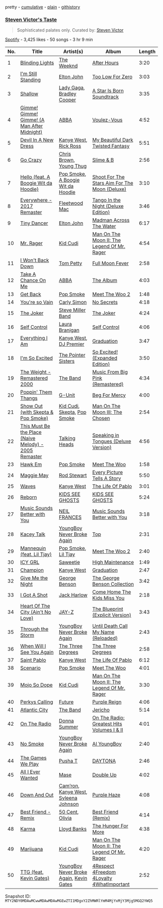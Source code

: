 pretty - [cumulative](/playlists/cumulative/37i9dQZF1DX9U2Tf3iUany.md) - [plain](/playlists/plain/37i9dQZF1DX9U2Tf3iUany) - [githistory](https://github.githistory.xyz/mackorone/spotify-playlist-archive/blob/main/playlists/plain/37i9dQZF1DX9U2Tf3iUany)

### [Steven Victor's Taste](https://open.spotify.com/playlist/37i9dQZF1DX9U2Tf3iUany)

> Sophisticated palates only\. Curated by: <a href="https://www.instagram.com/stevenvictor/">Steven Victor</a>

[Spotify](https://open.spotify.com/user/spotify) - 3,425 likes - 50 songs - 3 hr 9 min

| No. | Title | Artist(s) | Album | Length |
|---|---|---|---|---|
| 1 | [Blinding Lights](https://open.spotify.com/track/0VjIjW4GlUZAMYd2vXMi3b) | [The Weeknd](https://open.spotify.com/artist/1Xyo4u8uXC1ZmMpatF05PJ) | [After Hours](https://open.spotify.com/album/4yP0hdKOZPNshxUOjY0cZj) | 3:20 |
| 2 | [I'm Still Standing](https://open.spotify.com/track/1jDJFeK9x3OZboIAHsY9k2) | [Elton John](https://open.spotify.com/artist/3PhoLpVuITZKcymswpck5b) | [Too Low For Zero](https://open.spotify.com/album/0OmYuz9hwn1XoqmDaU0yJ7) | 3:03 |
| 3 | [Shallow](https://open.spotify.com/track/2VxeLyX666F8uXCJ0dZF8B) | [Lady Gaga](https://open.spotify.com/artist/1HY2Jd0NmPuamShAr6KMms), [Bradley Cooper](https://open.spotify.com/artist/4VIvfOurcf0vuLRxLkGnIG) | [A Star Is Born Soundtrack](https://open.spotify.com/album/4sLtOBOzn4s3GDUv3c5oJD) | 3:35 |
| 4 | [Gimme! Gimme! Gimme! \(A Man After Midnight\)](https://open.spotify.com/track/3vkQ5DAB1qQMYO4Mr9zJN6) | [ABBA](https://open.spotify.com/artist/0LcJLqbBmaGUft1e9Mm8HV) | [Voulez\-Vous](https://open.spotify.com/album/7iLuHJkrb9KHPkMgddYigh) | 4:52 |
| 5 | [Devil In A New Dress](https://open.spotify.com/track/1UGD3lW3tDmgZfAVDh6w7r) | [Kanye West](https://open.spotify.com/artist/5K4W6rqBFWDnAN6FQUkS6x), [Rick Ross](https://open.spotify.com/artist/1sBkRIssrMs1AbVkOJbc7a) | [My Beautiful Dark Twisted Fantasy](https://open.spotify.com/album/20r762YmB5HeofjMCiPMLv) | 5:51 |
| 6 | [Go Crazy](https://open.spotify.com/track/1IIKrJVP1C9N7iPtG6eOsK) | [Chris Brown](https://open.spotify.com/artist/7bXgB6jMjp9ATFy66eO08Z), [Young Thug](https://open.spotify.com/artist/50co4Is1HCEo8bhOyUWKpn) | [Slime & B](https://open.spotify.com/album/7fZKtzZAsfH0kzeTivu5TG) | 2:56 |
| 7 | [Hello \(feat\. A Boogie Wit da Hoodie\)](https://open.spotify.com/track/2r6OAV3WsYtXuXjvJ1lIDi) | [Pop Smoke](https://open.spotify.com/artist/0eDvMgVFoNV3TpwtrVCoTj), [A Boogie Wit da Hoodie](https://open.spotify.com/artist/31W5EY0aAly4Qieq6OFu6I) | [Shoot For The Stars Aim For The Moon \(Deluxe\)](https://open.spotify.com/album/2MDU46hcBn3u94s46BOSdv) | 3:10 |
| 8 | [Everywhere \- 2017 Remaster](https://open.spotify.com/track/254bXAqt3zP6P50BdQvEsq) | [Fleetwood Mac](https://open.spotify.com/artist/08GQAI4eElDnROBrJRGE0X) | [Tango In the Night \(Deluxe Edition\)](https://open.spotify.com/album/4AsXQ17Arq1cUVoa9dKJ3F) | 3:46 |
| 9 | [Tiny Dancer](https://open.spotify.com/track/2TVxnKdb3tqe1nhQWwwZCO) | [Elton John](https://open.spotify.com/artist/3PhoLpVuITZKcymswpck5b) | [Madman Across The Water](https://open.spotify.com/album/2OZbaW9tgO62ndm375lFZr) | 6:17 |
| 10 | [Mr\. Rager](https://open.spotify.com/track/393MDhe62s8hbH8ETrlxe5) | [Kid Cudi](https://open.spotify.com/artist/0fA0VVWsXO9YnASrzqfmYu) | [Man On The Moon II: The Legend Of Mr\. Rager](https://open.spotify.com/album/08eM9GRdr5BCCHNqS3Wwud) | 4:54 |
| 11 | [I Won't Back Down](https://open.spotify.com/track/7gSQv1OHpkIoAdUiRLdmI6) | [Tom Petty](https://open.spotify.com/artist/2UZMlIwnkgAEDBsw1Rejkn) | [Full Moon Fever](https://open.spotify.com/album/5d71Imt5CIb7LpQwDMQ093) | 2:58 |
| 12 | [Take A Chance On Me](https://open.spotify.com/track/5BckPAYcKEJuYs1eV1BHHe) | [ABBA](https://open.spotify.com/artist/0LcJLqbBmaGUft1e9Mm8HV) | [The Album](https://open.spotify.com/album/5fLOHW1UXr1cJrnXiU3FBt) | 4:03 |
| 13 | [Get Back](https://open.spotify.com/track/3DWjFSDEQ9IWz1mj449fB7) | [Pop Smoke](https://open.spotify.com/artist/0eDvMgVFoNV3TpwtrVCoTj) | [Meet The Woo 2](https://open.spotify.com/album/4MZnolldq7ciKKlbVDzLm5) | 1:48 |
| 14 | [You're so Vain](https://open.spotify.com/track/2DnJjbjNTV9Nd5NOa1KGba) | [Carly Simon](https://open.spotify.com/artist/4FtSnMlCVxCswABUmdhwpm) | [No Secrets](https://open.spotify.com/album/79x0PRGIZv33znrCkPkCZ5) | 4:18 |
| 15 | [The Joker](https://open.spotify.com/track/1bp2IO61zbQrbWNmKKxg3f) | [Steve Miller Band](https://open.spotify.com/artist/6QtGlUje9TIkLrgPZrESuk) | [The Joker](https://open.spotify.com/album/5uYNj1HkZrWKAkhEYcGmJr) | 4:24 |
| 16 | [Self Control](https://open.spotify.com/track/6JNJERZGJwDVgkmbohBw7u) | [Laura Branigan](https://open.spotify.com/artist/4463nfFMmK1cwAWBQDwT5e) | [Self Control](https://open.spotify.com/album/5cwUCXPFFfNsnk4qipc40D) | 4:06 |
| 17 | [Everything I Am](https://open.spotify.com/track/0NrtwAmRAdLxua31SzHvXr) | [Kanye West](https://open.spotify.com/artist/5K4W6rqBFWDnAN6FQUkS6x), [DJ Premier](https://open.spotify.com/artist/6GEykX11lQqp92UVOQQCC7) | [Graduation](https://open.spotify.com/album/4SZko61aMnmgvNhfhgTuD3) | 3:47 |
| 18 | [I'm So Excited](https://open.spotify.com/track/1ot6jEe4w4hYnsOPjd3xKQ) | [The Pointer Sisters](https://open.spotify.com/artist/2kreKea2n96dXjcyAU9j5N) | [So Excited! \(Expanded Edition\)](https://open.spotify.com/album/4iqsNkST0v1aaL3S0Fd4XS) | 3:50 |
| 19 | [The Weight \- Remastered 2000](https://open.spotify.com/track/0P7DoyGrr4Wp9w5TotEtUC) | [The Band](https://open.spotify.com/artist/4vpDg7Y7fU982Ds30zawDA) | [Music From Big Pink \(Remastered\)](https://open.spotify.com/album/0ky5kdvfPxSmSpj03hpSAE) | 4:34 |
| 20 | [Poppin' Them Thangs](https://open.spotify.com/track/4E5IFAXCob6QqZaJMTw5YN) | [G\-Unit](https://open.spotify.com/artist/6evKD5JWJON3qPBJtUEmtY) | [Beg For Mercy](https://open.spotify.com/album/0BolFrIcCXXppUK50ETvgy) | 4:00 |
| 21 | [Show Out \(with Skepta & Pop Smoke\)](https://open.spotify.com/track/5CFJRZRq6sdKKtRwNPWbYv) | [Kid Cudi](https://open.spotify.com/artist/0fA0VVWsXO9YnASrzqfmYu), [Skepta](https://open.spotify.com/artist/2p1fiYHYiXz9qi0JJyxBzN), [Pop Smoke](https://open.spotify.com/artist/0eDvMgVFoNV3TpwtrVCoTj) | [Man On The Moon III: The Chosen](https://open.spotify.com/album/64nbgEEIcY4g1ElVLONJ0w) | 2:54 |
| 22 | [This Must Be the Place \(Naive Melody\) \- 2005 Remaster](https://open.spotify.com/track/6aBUnkXuCEQQHAlTokv9or) | [Talking Heads](https://open.spotify.com/artist/2x9SpqnPi8rlE9pjHBwmSC) | [Speaking in Tongues \(Deluxe Version\)](https://open.spotify.com/album/4sLCQxMRfn3gAHrBNZtbTH) | 4:56 |
| 23 | [Hawk Em](https://open.spotify.com/track/2ZRdQMMKtmPLdYp9aP5cK5) | [Pop Smoke](https://open.spotify.com/artist/0eDvMgVFoNV3TpwtrVCoTj) | [Meet The Woo](https://open.spotify.com/album/6d1vGZsr6Uy3h9IigBpPAf) | 1:58 |
| 24 | [Maggie May](https://open.spotify.com/track/6rovOdp3HgK1DeAMYDzoA7) | [Rod Stewart](https://open.spotify.com/artist/2y8Jo9CKhJvtfeKOsYzRdT) | [Every Picture Tells A Story](https://open.spotify.com/album/4VykjLwkyfKMZVLrJJVrYh) | 5:50 |
| 25 | [Waves](https://open.spotify.com/track/3nAq2hCr1oWsIU54tS98pL) | [Kanye West](https://open.spotify.com/artist/5K4W6rqBFWDnAN6FQUkS6x) | [The Life Of Pablo](https://open.spotify.com/album/7gsWAHLeT0w7es6FofOXk1) | 3:01 |
| 26 | [Reborn](https://open.spotify.com/track/4RVbK6cV0VqWdpCDcx3hiT) | [KIDS SEE GHOSTS](https://open.spotify.com/artist/2hPgGN4uhvXAxiXQBIXOmE) | [KIDS SEE GHOSTS](https://open.spotify.com/album/6pwuKxMUkNg673KETsXPUV) | 5:24 |
| 27 | [Music Sounds Better with You](https://open.spotify.com/track/1vMGIZbIkpaLSagdF2ygcV) | [NEIL FRANCES](https://open.spotify.com/artist/587PA35pRGL1JwQr6idJbb) | [Music Sounds Better with You](https://open.spotify.com/album/3HRJBkat1hIUQJ7f8maIDK) | 3:18 |
| 28 | [Kacey Talk](https://open.spotify.com/track/1SF8piqsZWn86DajVKih8F) | [YoungBoy Never Broke Again](https://open.spotify.com/artist/7wlFDEWiM5OoIAt8RSli8b) | [Top](https://open.spotify.com/album/6MbQdX6OomgQhZU6QCqMKW) | 2:31 |
| 29 | [Mannequin \(feat\. Lil Tjay\)](https://open.spotify.com/track/5eJpwQyirY5EEdNadHKRAM) | [Pop Smoke](https://open.spotify.com/artist/0eDvMgVFoNV3TpwtrVCoTj), [Lil Tjay](https://open.spotify.com/artist/6jGMq4yGs7aQzuGsMgVgZR) | [Meet The Woo 2](https://open.spotify.com/album/4MZnolldq7ciKKlbVDzLm5) | 2:40 |
| 30 | [ICY GRL](https://open.spotify.com/track/1sl1cpix9GnwNwaVt04BIu) | [Saweetie](https://open.spotify.com/artist/6cK3NBO6uP7hh0oyuVELFl) | [High Maintenance](https://open.spotify.com/album/4Sz0PugCLKo0CEA7zgPplW) | 1:49 |
| 31 | [Champion](https://open.spotify.com/track/4UQMOPSUVJVicIQzjAcRRZ) | [Kanye West](https://open.spotify.com/artist/5K4W6rqBFWDnAN6FQUkS6x) | [Graduation](https://open.spotify.com/album/4SZko61aMnmgvNhfhgTuD3) | 2:47 |
| 32 | [Give Me the Night](https://open.spotify.com/track/62GYoGszQfROZswLee6W3O) | [George Benson](https://open.spotify.com/artist/4N8BwYTEC6XqykGvXXlmfv) | [The George Benson Collection](https://open.spotify.com/album/1IcNxT9zu74BfNhuHD9MBN) | 3:42 |
| 33 | [I Got A Shot](https://open.spotify.com/track/5hNsSrWcClSp0tg4Jdd4UY) | [Jack Harlow](https://open.spotify.com/artist/2LIk90788K0zvyj2JJVwkJ) | [Come Home The Kids Miss You](https://open.spotify.com/album/2eE8BVirX9VF8Di9hD90iw) | 2:18 |
| 34 | [Heart Of The City \(Ain't No Love\)](https://open.spotify.com/track/6gpZSI0xEMTzleBc5ykOVA) | [JAY\-Z](https://open.spotify.com/artist/3nFkdlSjzX9mRTtwJOzDYB) | [The Blueprint \(Explicit Version\)](https://open.spotify.com/album/69CmkikTHkGKdkrUZTtyWl) | 3:43 |
| 35 | [Through the Storm](https://open.spotify.com/track/7bOlOJHn9IOaXX7IwaK905) | [YoungBoy Never Broke Again](https://open.spotify.com/artist/7wlFDEWiM5OoIAt8RSli8b) | [Until Death Call My Name \(Reloaded\)](https://open.spotify.com/album/1xFoRn9DxZXwPjEdGnw800) | 2:43 |
| 36 | [When Will I See You Again](https://open.spotify.com/track/02srSkeu2pzybuVr2B9TJm) | [The Three Degrees](https://open.spotify.com/artist/2zpFG5cvw00QmrYTUsjApa) | [The Three Degrees](https://open.spotify.com/album/348rR3bK4ypUS5MF2aIetX) | 2:58 |
| 37 | [Saint Pablo](https://open.spotify.com/track/1o0kWPueYo94LIjPYOE5Nf) | [Kanye West](https://open.spotify.com/artist/5K4W6rqBFWDnAN6FQUkS6x) | [The Life Of Pablo](https://open.spotify.com/album/7gsWAHLeT0w7es6FofOXk1) | 6:12 |
| 38 | [Scenario](https://open.spotify.com/track/2T1GbU75iGVtOhNUbZuNqk) | [Pop Smoke](https://open.spotify.com/artist/0eDvMgVFoNV3TpwtrVCoTj) | [Meet The Woo](https://open.spotify.com/album/6d1vGZsr6Uy3h9IigBpPAf) | 4:01 |
| 39 | [Mojo So Dope](https://open.spotify.com/track/6hPSal3ragmfUt1I5mKZjn) | [Kid Cudi](https://open.spotify.com/artist/0fA0VVWsXO9YnASrzqfmYu) | [Man On The Moon II: The Legend Of Mr\. Rager](https://open.spotify.com/album/08eM9GRdr5BCCHNqS3Wwud) | 3:30 |
| 40 | [Perkys Calling](https://open.spotify.com/track/05nB8pRwwbKA2fsKK1nOyE) | [Future](https://open.spotify.com/artist/1RyvyyTE3xzB2ZywiAwp0i) | [Purple Reign](https://open.spotify.com/album/76G83osdQ4whezYjnYwwq2) | 4:06 |
| 41 | [Atlantic City](https://open.spotify.com/track/4JwjzS9WFkWlpzGCwh82fn) | [The Band](https://open.spotify.com/artist/4vpDg7Y7fU982Ds30zawDA) | [Jericho](https://open.spotify.com/album/0RLw5OMSYJ9FNUJvBTfHzU) | 5:14 |
| 42 | [On The Radio](https://open.spotify.com/track/41v23mPw4Se92JKUGvnkmW) | [Donna Summer](https://open.spotify.com/artist/2eogQKWWoohI3BSnoG7E2U) | [On The Radio: Greatest Hits Volumes I & II](https://open.spotify.com/album/1DeQ0MqQiY2RpMSMFEsILA) | 4:01 |
| 43 | [No Smoke](https://open.spotify.com/track/57IRaiAB4hBZu3gnNVZC0v) | [YoungBoy Never Broke Again](https://open.spotify.com/artist/7wlFDEWiM5OoIAt8RSli8b) | [AI YoungBoy](https://open.spotify.com/album/278c24ae4JsSRpOEzlaghQ) | 2:40 |
| 44 | [The Games We Play](https://open.spotify.com/track/7iEoaTyBCqLaAwJnOP1BTn) | [Pusha T](https://open.spotify.com/artist/0ONHkAv9pCAFxb0zJwDNTy) | [DAYTONA](https://open.spotify.com/album/07bIdDDe3I3hhWpxU6tuBp) | 2:46 |
| 45 | [All I Ever Wanted](https://open.spotify.com/track/4TqAoRSW8kOKfO4y5R0GLy) | [Mase](https://open.spotify.com/artist/1wiBLzTI7z9RUwEpNPdFT6) | [Double Up](https://open.spotify.com/album/0DTOpcrISuUBmpHknsAJlW) | 4:02 |
| 46 | [Down And Out](https://open.spotify.com/track/5mEwhCsqadBZIE7SSrv1gC) | [Cam’ron](https://open.spotify.com/artist/7iMvwE8qANp3aIfAGKEAwS), [Kanye West](https://open.spotify.com/artist/5K4W6rqBFWDnAN6FQUkS6x), [Syleena Johnson](https://open.spotify.com/artist/1lE6SEy8f84Zhjvp7r8yTD) | [Purple Haze](https://open.spotify.com/album/4k6ci0PJUSV8CeQDTBfm44) | 4:08 |
| 47 | [Best Friend \- Remix](https://open.spotify.com/track/1wI3UvluGGKUeFeVFsP9do) | [50 Cent](https://open.spotify.com/artist/3q7HBObVc0L8jNeTe5Gofh), [Olivia](https://open.spotify.com/artist/5YBSzuCs7WaFKNr7Bky0Uf) | [Best Friend \(Remix\)](https://open.spotify.com/album/27GrIQPCPtPyEUxONxAcRe) | 4:14 |
| 48 | [Karma](https://open.spotify.com/track/25YwwruYRtxe6RQdKtrZFS) | [Lloyd Banks](https://open.spotify.com/artist/3vDUJHQtqT3jFRZ2ECXDTi) | [The Hunger For More](https://open.spotify.com/album/0Nk2ClpAEN3dLyzpKDVE2v) | 4:38 |
| 49 | [Marijuana](https://open.spotify.com/track/2GtaNlidzvK3hY78kCdsHa) | [Kid Cudi](https://open.spotify.com/artist/0fA0VVWsXO9YnASrzqfmYu) | [Man On The Moon II: The Legend Of Mr\. Rager](https://open.spotify.com/album/08eM9GRdr5BCCHNqS3Wwud) | 4:20 |
| 50 | [TTG \(feat\. Kevin Gates\)](https://open.spotify.com/track/28u9JaFwO7GX2YNARkq37P) | [YoungBoy Never Broke Again](https://open.spotify.com/artist/7wlFDEWiM5OoIAt8RSli8b), [Kevin Gates](https://open.spotify.com/artist/1gPhS1zisyXr5dHTYZyiMe) | [4Respect 4Freedom 4Loyalty 4WhatImportant](https://open.spotify.com/album/4tCZ22E9RnUz09OaDJfaoO) | 2:52 |

Snapshot ID: `MTY2NDY0MDAwMCwwMDAwMDAwMGEwZTI1MDgxY2ZhMWRlYmM4MjYxMjY3Mjg5MGQ2YWQ5`
